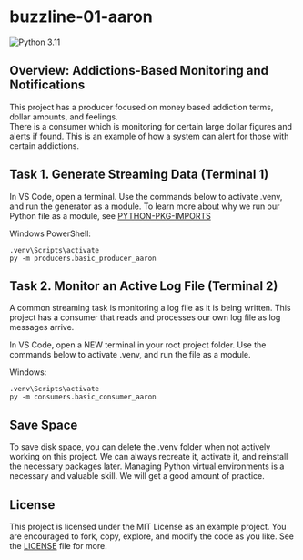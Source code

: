 # buzzline-01-aaron

![Python 3.11](https://img.shields.io/badge/Python-3.11-blue?logo=python&logoColor=white)

## Overview: Addictions-Based Monitoring and Notifications

This project has a producer focused on money based addiction terms, dollar amounts, and feelings.  
There is a consumer which is monitoring for certain large dollar figures and alerts if found.
This is an example of how a system can alert for those with certain addictions.

## Task 1. Generate Streaming Data (Terminal 1)


In VS Code, open a terminal.
Use the commands below to activate .venv, and run the generator as a module. 
To learn more about why we run our Python file as a module, see [PYTHON-PKG-IMPORTS](docs/PYTHON-PKG-IMPORTS.md) 

Windows PowerShell:

```shell
.venv\Scripts\activate
py -m producers.basic_producer_aaron
```

## Task 2. Monitor an Active Log File (Terminal 2)

A common streaming task is monitoring a log file as it is being written. 
This project has a consumer that reads and processes our own log file as log messages arrive. 

In VS Code, open a NEW terminal in your root project folder. 
Use the commands below to activate .venv, and run the file as a module. 

Windows:
```shell
.venv\Scripts\activate
py -m consumers.basic_consumer_aaron
```


## Save Space
To save disk space, you can delete the .venv folder when not actively working on this project.
We can always recreate it, activate it, and reinstall the necessary packages later. 
Managing Python virtual environments is a necessary and valuable skill. 
We will get a good amount of practice. 

## License
This project is licensed under the MIT License as an example project. 
You are encouraged to fork, copy, explore, and modify the code as you like. 
See the [LICENSE](LICENSE.txt) file for more.

